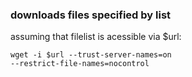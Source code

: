### downloads files specified by list ###

assuming that filelist is acessible via $url:

<code>wget -i $url --trust-server-names=on --restrict-file-names=nocontrol</code>